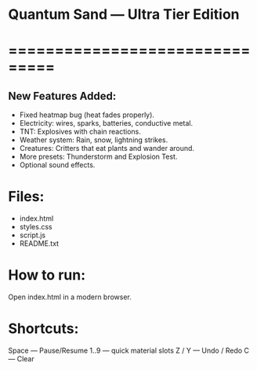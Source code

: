 # Quantum Sand — Ultra Tier Edition
# ===============================

## New Features Added:
- Fixed heatmap bug (heat fades properly).
- Electricity: wires, sparks, batteries, conductive metal.
- TNT: Explosives with chain reactions.
- Weather system: Rain, snow, lightning strikes.
- Creatures: Critters that eat plants and wander around.
- More presets: Thunderstorm and Explosion Test.
- Optional sound effects.

# Files:
- index.html
- styles.css
- script.js
- README.txt

# How to run:
Open index.html in a modern browser.

# Shortcuts:
Space — Pause/Resume
1..9 — quick material slots
Z / Y — Undo / Redo
C — Clear
